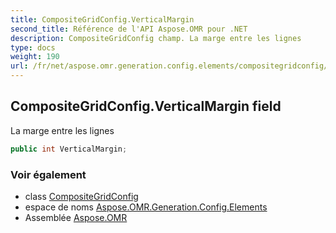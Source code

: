 ```yaml
---
title: CompositeGridConfig.VerticalMargin
second_title: Référence de l'API Aspose.OMR pour .NET
description: CompositeGridConfig champ. La marge entre les lignes
type: docs
weight: 190
url: /fr/net/aspose.omr.generation.config.elements/compositegridconfig/verticalmargin/
---
```

## CompositeGridConfig.VerticalMargin field

La marge entre les lignes

```csharp
public int VerticalMargin;
```

### Voir également

* class [CompositeGridConfig](../)
* espace de noms [Aspose.OMR.Generation.Config.Elements](../../compositegridconfig/)
* Assemblée [Aspose.OMR](../../../)


